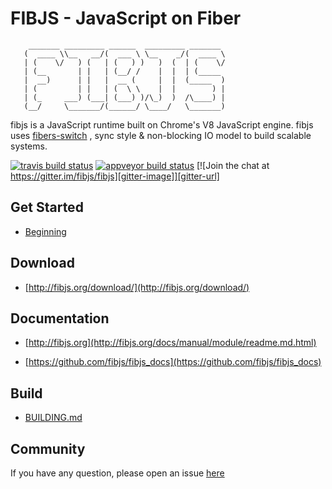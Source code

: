# FIBJS - JavaScript on Fiber
```
    _______ _________ ______  _________ _______ 
   (  ____ \\__   __/(  ___ \ \__    _/(  ____ \
   | (    \/   ) (   | (   ) )   )  (  | (    \/
   | (__       | |   | (__/ /    |  |  | (_____ 
   |  __)      | |   |  __ (     |  |  (_____  )
   | (         | |   | (  \ \    |  |        ) |
   | (_     ___) (___| (___) )/\_)  )  /\____) |
   (__/     \_______/(______/ \____/   \_______)
```
fibjs is a JavaScript runtime built on Chrome's V8 JavaScript engine.  fibjs uses [fibers-switch](https://en.wikipedia.org/wiki/Fiber_(computer_science))  , sync style & non-blocking IO model to build scalable systems. 

[![travis build status][travis-image]][travis-url]
[![appveyor build status][appveyor-image]][appveyor-url]
[![Join the chat at https://gitter.im/fibjs/fibjs][gitter-image]][gitter-url]

[travis-image]: https://img.shields.io/travis/fibjs/fibjs.svg?style=flat-square
[travis-url]: https://travis-ci.org/fibjs/fibjs
[appveyor-image]: https://ci.appveyor.com/api/projects/status/github/fibjs/fibjs?svg=true
[appveyor-url]: https://ci.appveyor.com/project/fibjs/fibjs
[gitter-image]: https://badges.gitter.im/fibjs/fibjs.svg
[gitter-url]: https://gitter.im/fibjs/fibjs?utm_source=badge&utm_medium=badge&utm_campaign=pr-badge&utm_content=badge

## Get Started

- [Beginning](http://fibjs.org/docs/guide/readme.md.html)

## Download

- [http://fibjs.org/download/](http://fibjs.org/download/)

## Documentation

- [http://fibjs.org](http://fibjs.org/docs/manual/module/readme.md.html)

- [https://github.com/fibjs/fibjs_docs](https://github.com/fibjs/fibjs_docs)

## Build

- [BUILDING.md](./BUILDING.md)

## Community

If you have any question, please open an issue [here](https://github.com/fibjs/fibjs/issues)

